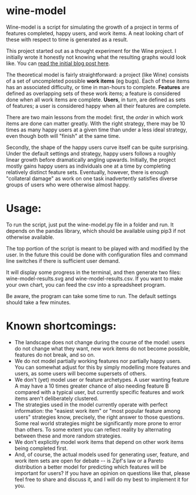 wine-model
==========

Wine-model is a script for simulating the growth of a project in terms of features completed, happy
users, and work items.  A neat looking chart of these with respect to time is generated as a result.

This project started out as a thought experiment for the Wine project.  I initially wrote it 
honestly not knowing what the resulting graphs would look like.  You can 
[read the initial blog post here](http://yokozar.org/blog/archives/48).

The theoretical model is fairly straightforward: a project (like Wine) consists of a set of
uncompleted possible **work items** (eg bugs).  Each of these items has an associated difficulty, or
time in man-hours to complete.  **Features** are defined as overlapping sets of these work items; a
feature is considered done when all work items are complete. **Users**, in turn, are defined as sets
of features; a user is considered happy when all their features are complete.

There are two main lessons from the model: first, the *order* in which work items are done can 
matter greatly.  With the right strategy, there may be 10 times as many happy users at a given time
than under a less ideal strategy, even though both will "finish" at the same time.

Secondly, the shape of the happy users curve itself can be quite surprising.  Under the default
settings and strategy, happy users follows a roughly linear growth before dramatically angling
upwards.  Initially, the project mostly gains happy users as individuals one at a time by completing
relatively distinct feature sets.  Eventually, however, there is enough "collateral damage" as work
on one task inadvertently satisfies diverse groups of users who were otherwise almost happy.

Usage:
==========

To run the script, just put the wine-model.py file in a folder and run.  It depends on the pandas
library, which should be available using pip3 if not otherwise available.

The top portion of the script is meant to be played with and modified by the user.  In the future
this could be done with configuration files and command line switches if there is sufficient user
demand.

It will display some progress in the terminal, and then generate two files: wine-model-results.svg
and wine-model-results.csv.  If you want to make your own chart, you can feed the csv into a
spreadsheet program.
 
Be aware, the program can take some time to run.  The default settings should take a few minutes.

Known shortcomings:
==========

 * The landscape does not change during the course of the model: users do not change what they want,
   new work items do not become possible, features do not break, and so on.
 * We do not model partially working features nor partially happy users.  You can somewhat adjust
   for this by simply modelling more features and users, as some users will become supersets of 
   others.
 * We don't (yet) model user or feature archetypes.  A user wanting feature A may have a 10 times
   greater chance of also needing feature B compared with a typical user, but currently specific 
   features and work items aren't deliberately clustered.
 * The strategies used in the model currently operate with perfect information: the "easiest work
   item" or "most popular feature among users" strategies know, precisely, the right answer to
   those questions.  Some real world strategies might be significantly more prone to error than
   others.  To some extent you can reflect reality by alternating between these and more random
   strategies.
 * We don't explicitly model work items that depend on other work items being completed first.
 * And, of course, the actual models used for generating user, feature, and work item sets are open
   for debate -- is Zipf's law or a Pareto distribution a better model for predicting which features
   will be important for users?  If you have an opinion on questions like that, please feel free to
   share and discuss it, and I will do my best to implement it for you.
